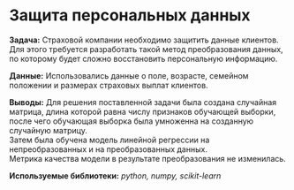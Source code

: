 # Защита персональных данных
__Задача:__
Страховой компании необходимо защитить данные клиентов. Для этого требуется разработать такой метод преобразования данных, по которому будет сложно восстановить персональную информацию.

__Данные:__
Использовались данные о поле, возрасте, семейном положении и размерах страховых выплат клиентов.

__Выводы:__
Для решения поставленной задачи была создана случайная матрица, длина которой равна числу признаков обучающей выборки, после чего обучающая выборка была умноженна на созданную случайную матрицу.\
Затем была обучена  модель линейной регрессии на непреобразованных и на преобразованных данных.\
Метрика качества модели в результате преобразования не изменилась.

__Используемые библиотеки:__
*python, numpy, scikit-learn*



